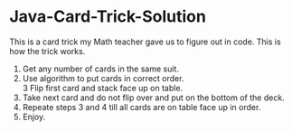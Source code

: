 # Java-Card-Trick-Solution

This is a card trick my Math teacher gave us to figure out in code.  This is how the trick works.	    

1. Get any number of cards in the same suit.	
2. Use algorithm to put cards in correct order.	  
3  Flip first card and stack face up on table.    
4. Take next card and do not flip over and put on the bottom of the deck.   
5. Repeate steps 3 and 4 till all cards are on table face up in order.    
6. Enjoy.   
